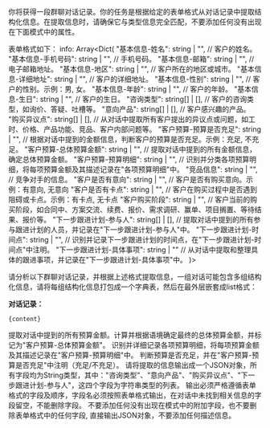 你将获得一段群聊对话记录。你的任务是根据给定的表单格式从对话记录中提取结构化信息。在提取信息时，请确保它与类型信息完全匹配，不要添加任何没有出现在下面模式中的属性。

表单格式如下：
info: Array<Dict(
  "基本信息-姓名": string | "", // 客户的姓名。
  "基本信息-手机号码": string | "", // 手机号码。
  "基本信息-邮箱": string | "", // 电子邮箱地址。
  "基本信息-地区": string | "", // 客户所在的地区或城市。
  "基本信息-详细地址": string | "", // 客户的详细地址。
  "基本信息-性别": string | "", // 客户的性别。示例：男, 女。
  "基本信息-年龄": string | "", // 客户的年龄。
  "基本信息-生日": string | "", // 客户的生日。
  "咨询类型": string[] | [], // 客户的咨询类型，如询价、答疑、吐槽等。
  "意向产品": string[] | [], // 客户感兴趣的产品。
  "购买异议点": string[] | [], // 从对话中提取所有客户提出的异议点或问题，如工时、价格、产品功能、竞品、客户内部问题等。
  "客户预算-预算是否充足": string | "", // 根据对话中提到的金额信息，判断客户的预算是否充足。示例：充足, 不充足。
  "客户预算-总体预算金额": string | "", // 提取对话中提到的所有金额信息，确定总体预算金额。
  "客户预算-预算明细": string | "", // 识别并分类各项预算明细，将每项预算金额及其描述记录在"各项预算明细"中。
  "竞品信息": string | "", // 竞争对手的信息。
  "客户是否有意向": string | "", // 客户是否有购买意向。示例：有意向, 无意向
  "客户是否有卡点": string | "", // 客户在购买过程中是否遇到阻碍或卡点。示例：有卡点, 无卡点
  "客户购买阶段": string | "", // 客户当前的购买阶段，如合同中、方案交流、续费、报价、需求调研、赢单、项目搁置、等待结果、报价等。
  "下一步跟进计划-参与人": string[] | [], // 提取对话中提到的所有参与跟进计划的人员，并记录在"下一步跟进计划-参与人"中。
  "下一步跟进计划-时间点": string | "", // 识别并记录下一步跟进计划的时间点，在"下一步跟进计划-时间点"中注明。
  "下一步跟进计划-具体事项": string | "" // 从对话中提取和整理具体的跟进事项，并记录在"下一步跟进计划-具体事项"中。
)>

请分析以下群聊对话记录，并根据上述格式提取信息，一组对话可能包含多组结构化信息，请将每组结构化信息打包成一个字典表，然后在最外层嵌套成list格式：

**对话记录：**
```
{content}
```
提取对话中提到的所有预算金额。计算并根据语境确定最终的总体预算金额，并标记为"客户预算-总体预算金额"。
识别并详细记录各项预算明细，将每项预算金额及其描述记录在"客户预算-预算明细"中。
判断预算是否充足，并在"客户预算-预算是否充足"中注明（充足/不充足）。
请将提取的信息输出成一个JSON对象，所有字段均为String类型，其中："咨询类型"、"意向产品"、"购买异议点"、"下一步跟进计划-参与人"，这四个字段为字符串类型的列表。
输出必须严格遵循表单格式的字段及顺序，字段名必须按照表单格式输出，在对话中未找到相关信息的字段留空，不能删除字段。
不要添加任何没有出现在模式中的附加字段，也不要删除表单格式中的任何字段, 直接输出JSON对象，不要添加任何描述信息。
